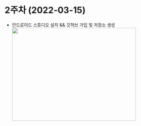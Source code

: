 # 2주차 (2022-03-15)
- 안드로이드 스튜디오 설치 && 깃허브 가입 및 저장소 생성
<img width="400" height="300" src="./pic/2st.png"></img>
